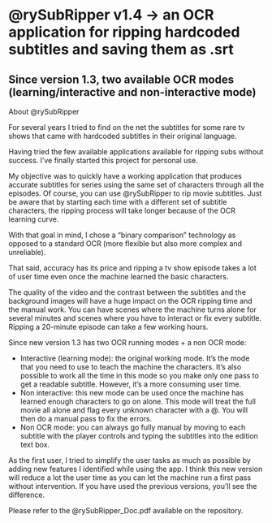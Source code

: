 # @rySubRipper v1.4 -> an OCR application for ripping hardcoded subtitles and saving them as .srt

<h2>Since version 1.3, two available OCR modes (learning/interactive and non-interactive mode) </h2>

About @rySubRipper

For several years I tried to find on the net the subtitles for some rare tv shows that came with hardcoded subtitles in their original language.

Having tried the few available applications available for ripping subs without success. I’ve finally started this project for personal use.

My objective was to quickly have a working application that produces accurate subtitles for series using the same set of characters through all the episodes. Of course, you can use @rySubRipper to rip movie subtitles. Just be aware that by starting each time with a different set of subtitle characters, the ripping process will take longer because of the OCR learning curve.

With that goal in mind, I chose a “binary comparison” technology as opposed to a standard OCR (more flexible but also more complex and unreliable).

That said, accuracy has its price and ripping a tv show episode takes a lot of user time even once the machine learned the basic characters.

The quality of the video and the contrast between the subtitles and the background images will have a huge 
impact on the OCR ripping time and the manual work. You can have scenes where the machine turns alone for 
several minutes and scenes where you have to interact or fix every subtitle. Ripping a 20-minute episode can 
take a few working hours. 

Since new version 1.3 has two OCR running modes + a non OCR mode: 
- Interactive (learning mode): the original working mode. It’s the mode that you need to use to teach the 
machine the characters. It’s also possible to work all the time in this mode so you make only one pass to 
get a readable subtitle. However, it’s a more consuming user time.
- Non interactive: this new mode can be used once the machine has learned enough characters to go on 
alone. This mode will treat the full movie all alone and flag every unknown character with a @.
You will then do a manual pass to fix the errors.
- Non OCR mode: you can always go fully manual by moving to each subtitle with the player controls and typing the subtitles into the edition text box.

As the first user, I tried to simplify the user tasks as much as possible by adding new features I identified while 
using the app. I think this new version will reduce a lot the user time as you can let the machine run a first pass 
without intervention. If you have used the previous versions, you’ll see the difference.

Please refer to the @rySubRipper_Doc.pdf available on the repository.

